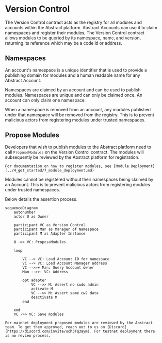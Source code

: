 # Version Control

The Version Control contract acts as the registry for all modules and accounts within the Abstract platform. Abstract Accounts can use it to claim namespaces and register their modules. The Version Control contract allows modules to be queried by its namespace, name, and version, returning its reference which may be a code id or address.

## Namespaces

An account's namespace is a unique identifier that is used to provide a publishing domain for modules and a human readable name for any Abstract Account.

Namespaces are claimed by an account and can be used to publish modules. Namespaces are unique and can only be claimed once. An account can only claim one namespace.

When a namespace is removed from an account, any modules published under that namespace will be removed from the registry. This is to prevent malicious actors from registering modules under trusted namespaces.

## Propose Modules

Developers that wish to publish modules to the Abstract platform need to call `ProposeModules` on the Version Control contract. The modules will subsequently be reviewed by the Abstract platform for registration.

```admonish info
For documentation on how to register modules, see [Module Deployment](../4_get_started/7_module_deployment.md)
```

Modules cannot be registered without their namespaces being claimed by an Account. This is to prevent malicious actors from registering modules under trusted namespaces.

Below details the assertion process.

```mermaid
sequenceDiagram
    autonumber
    actor U as Owner

    participant VC as Version Control
    participant Man as Manager of Namespace
    participant M as Adapter Instance

    U ->> VC: ProposeModules

    loop

        VC --> VC: Load Account ID for namespace
        VC --> VC: Load Account Manager address
        VC -->>+ Man: Query Account owner
        Man -->>- VC: Address

        opt adapter
            VC -->> M: Assert no sudo admin
            activate M
            VC -->> M: Assert same cw2 data
            deactivate M
        end

    end
    VC ->> VC: Save modules

```

```admonish warning
For mainnet deployment proposed modules are reviewed by the Abstract team. To get them approved, reach out to us on [Discord](https://discord.com/invite/uch3Tq3aym). For testnet deployment there is no review process.
```
